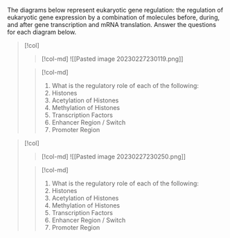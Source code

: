 The diagrams below represent eukaryotic gene regulation:  the regulation of eukaryotic gene expression by a combination of molecules before, during, and after gene transcription and mRNA translation.  Answer the questions for each diagram below.

> [!col]
>> [!col-md]
>> ![[Pasted image 20230227230119.png]]
>
>> [!col-md]
>> 1. What is the regulatory role of each of the following:
>> 	1. Histones
>> 	2. Acetylation of Histones
>> 	3. Methylation of Histones
>> 	4. Transcription Factors
>> 	5. Enhancer Region / Switch
>> 	6. Promoter Region



> [!col]
>> [!col-md]
>> ![[Pasted image 20230227230250.png]]
>
>> [!col-md]
>> 1. What is the regulatory role of each of the following:
>> 	1. Histones
>> 	2. Acetylation of Histones
>> 	3. Methylation of Histones
>> 	4. Transcription Factors
>> 	5. Enhancer Region / Switch
>> 	6. Promoter Region


